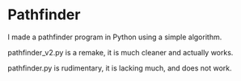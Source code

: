 # Pathfinder
I made a pathfinder program in Python using a simple algorithm.

pathfinder_v2.py is a remake, it is much cleaner and actually works.

pathfinder.py is rudimentary, it is lacking much, and does not work.
